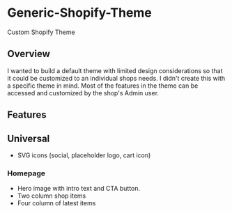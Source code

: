 # Generic-Shopify-Theme
Custom Shopify Theme

## Overview
I wanted to build a default theme with limited design considerations so that it could be customized to an individual shops needs. I didn't create this with a specific theme in mind. Most of the features in the theme can be accessed and customized by the shop's Admin user.

## Features

## Universal
- SVG icons (social, placeholder logo, cart icon)

### Homepage
- Hero image with intro text and CTA button.
- Two column shop items
- Four column of latest items
